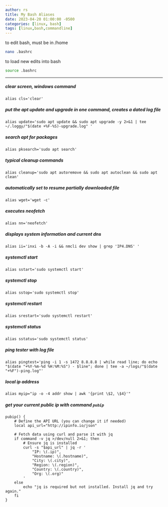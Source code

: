 ```yaml
---
author: rs
title: My Bash Aliases
date: 2023-04-20 01:00:00 -0500 
categories: [linux, bash]
tags: [linux,bash,commandline]
---
```

to edit bash, must be in /home 
```bash
nano .bashrc
```

to load new edits into bash
```bash
source .bashrc
```
---

##### clear screen, windows command
```
alias cls='clear'
```

##### put the apt update and upgrade in one command, creates a dated log file
```
alias update='sudo apt update && sudo apt upgrade -y 2>&1 | tee ~/.loggy/"$(date +%F-%S)-upgrade.log" '
```

##### search apt for packages
```
alias pksearch='sudo apt search'
```

##### typical cleanup commands 
```
alias cleanup='sudo apt autoremove && sudo apt autoclean && sudo apt clean'
```

##### automatically set to resume partially downloaded file
```
alias wget='wget -c'
```

##### executes neofetch
```
alias nn='neofetch'
```

##### displays system information and current dns  
```
alias ii='inxi -b -A -i && nmcli dev show | grep 'IP4.DNS' '
```

##### systemctl start
```
alias sstart='sudo systemctl start'
```

##### systemctl stop
```
alias sstop='sudo systemctl stop'
```

##### systemctl restart
```
alias srestart='sudo systemctl restart' 
```

##### systemctl status
```
alias sstatus='sudo systemctl status'
```

##### ping tester with log file
```
alias pingtest='ping -i 1 -s 1472 8.8.8.8 | while read line; do echo "$(date "+%Y-%m-%d %H:%M:%S") - $line"; done | tee -a ~/logs/"$(date "+%F")-ping.log"'
```

##### local ip address
```
alias myip="ip -o -4 addr show | awk '{print \$2, \$4}'"
```

##### get your current public ip with command `pubip`
```
pubip() {
    # Define the API URL (you can change it if needed)
    local api_url="http://ipinfo.io/json"
    
    # Fetch data using curl and parse it with jq
    if command -v jq >/dev/null 2>&1; then
        # Ensure jq is installed
        curl -s "$api_url" | jq -r '
            "IP: \(.ip)",
            "Hostname: \(.hostname)",
            "City: \(.city)",
            "Region: \(.region)",
            "Country: \(.country)",
            "Org: \(.org)"
        '
    else
        echo "jq is required but not installed. Install jq and try again."
    fi
}
```